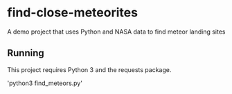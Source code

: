 # find-close-meteorites
A demo project that uses Python and NASA data to find meteor landing sites


## Running

This project requires Python 3 and the requests package.

'python3 find_meteors.py'
